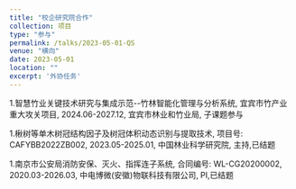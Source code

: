 ```yaml
---
title: "校企研究院合作"
collection: 项目
type: "参与"
permalink: /talks/2023-05-01-QS
venue: "横向"
date: 2023-05-01
location: ""
excerpt: '外协任务'
---
```


1.智慧竹业关键技术研究与集成示范--竹林智能化管理与分析系统, 宜宾市竹产业重大攻关项目, 2024.06-2027.12, 宜宾市林业和竹业局, 子课题参与

1.楸树等单木树冠结构因子及树冠体积动态识别与提取技术, 项目号: CAFYBB2022ZB002, 2023.05-2025.01, 中国林业科学研究院, 主持,已结题

1.南京市公安局消防安保、灭火、指挥连子系统, 合同编号: WL-CG20200002, 2020.03-2026.03, 中电博微(安徽)物联科技有限公司, PI,已结题
